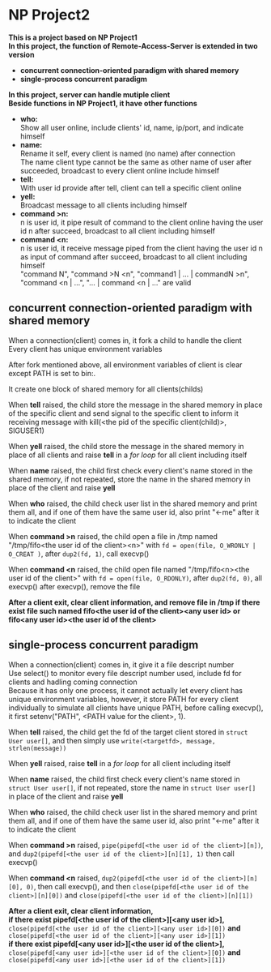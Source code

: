 # NP Project2  
__This is a project based on NP Project1__  
__In this project, the function of Remote-Access-Server is extended in two version__  
*	__concurrent connection-oriented paradigm with shared memory__  
*	__single-process concurrent paradigm__  
  
__In this project, server can handle mutiple client__  
__Beside functions in NP Project1, it have other functions__  
*	__who:__  
	Show all user online, include clients' id, name, ip/port, and indicate himself  
*	__name:__  
	Rename it self, every client is named (no name) after connection  
	The name client type cannot be the same as other name of user after succeeded, broadcast to every client online include himself  
*	__tell:__  
	With user id provide after tell, client can tell a specific client online  
*	__yell:__  
	Broadcast message to all clients including himself  
*	__command >n:__  
	n is user id, it pipe result of command to the client online having the user id n after succeed, broadcast to all client including himself  
*	__command <n:__  
	n is user id, it receive message piped from the client having the user id n as input of command after succeed, broadcast to all client including himself  
	"command <n >N", "command >N <n", "command1 | ... | commandN >n", "command <n | ...", "... | command <n | ..." are valid  
## concurrent connection-oriented paradigm with shared memory  
When a connection(client) comes in, it fork a child to handle the client  
Every client has unique environment variables  
  
After fork mentioned above, all environment variables of client is clear except PATH is set to bin:.  
  
It create one block of shared memory for all clients(childs)  
  
When __tell__ raised, the child store the message in the shared memory in place of the specific client and send signal to the specific client to inform it receiving message with kill(\<the pid of the specific client(child)\>, SIGUSER1)  
  
When __yell__ raised, the child store the message in the shared memory in place of all clients and raise __tell__ in a *for loop* for all client including itself  
  
When __name__ raised, the child first check every client's name stored in the shared memory, if not repeated, store the name in the shared memory in place of the client and raise __yell__  
  
When __who__ raised, the child check user list in the shared memory and print them all, and if one of them have the same user id, also print "<-me" after it to indicate the client  
  
When __command >n__ raised, the child open a file in /tmp named "/tmp/fifo\<the user id of the client\>\<n\>" with `fd = open(file, O_WRONLY | O_CREAT )`, after `dup2(fd, 1)`, call execvp()  
  
When __command <n__ raised, the child open file named "/tmp/fifo\<n\>\<the user id of the client\>" with `fd = open(file, O_RDONLY)`, after `dup2(fd, 0)`, all execvp() after execvp(), remove the file  

__After a client exit, clear client information, and remove file in /tmp if there exist file such named fifo\<the user id of the client\>\<any user id\> or fifo\<any user id\>\<the user id of the client\>__  

## single-process concurrent paradigm  
When a connection(client) comes in, it give it a file descript number  
Use select() to monitor every file descript number used, include fd for clients and hadling coming connection  
Because it has only one process, it cannot actually let every client has unique environment variables, however, it store PATH for every client individually to simulate all clients have unique PATH, before calling execvp(), it first setenv("PATH", \<PATH value for the client\>, 1).
  
When __tell__ raised, the child get the fd of the target client stored in `struct User user[]`, and then simply use `write(<targetfd>, message, strlen(message))`  
  
When __yell__ raised, raise __tell__ in a *for loop* for all client including itself  
  
When __name__ raised, the child first check every client's name stored in `struct User user[]`, if not repeated, store the name in `struct User user[]` in place of the client and raise __yell__  
  
When __who__ raised, the child check user list in the shared memory and print them all, and if one of them have the same user id, also print "<-me" after it to indicate the client  
  
When __command >n__ raised, `pipe(pipefd[<the user id of the client>][n])`, and `dup2(pipefd[<the user id of the client>][n][1], 1)` then call execvp()  
  
When __command <n__ raised, `dup2(pipefd[<the user id of the client>][n][0], 0)`, then call execvp(), and then `close(pipefd[<the user id of the client>][n][0])` and `close(pipefd[<the user id of the client>][n][1])`  
  
__After a client exit, clear client information,__  
__if there exist pipefd[\<the user id of the client\>][\<any user id\>],__ `close(pipefd[<the user id of the client>][<any user id>][0])` __and__ `close(pipefd[<the user id of the client>][<any user id>][1])`  
__if there exist pipefd[\<any user id\>][\<the user id of the client\>],__ `close(pipefd[<any user id>][<the user id of the client>][0])` __and__ `close(pipefd[<any user id>][<the user id of the client>][1])`  

